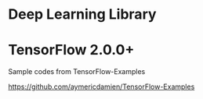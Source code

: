 # Deep Learning Library

# TensorFlow 2.0.0+ 

Sample codes from TensorFlow-Examples  

https://github.com/aymericdamien/TensorFlow-Examples 

